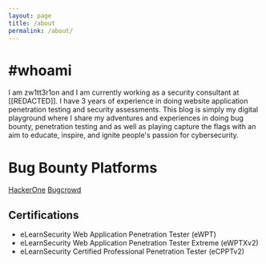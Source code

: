 ```yaml
---
layout: page
title: /about
permalink: /about/
---
```


# #whoami

I am zw1tt3r1on and I am currently working as a security consultant at [[REDACTED]]. I have 3 years of experience in doing website application penetration testing and security assessments. This blog is simply my digital playground where I share my adventures and experiences in doing bug bounty, penetration testing and as well as playing capture the flags with an aim to educate, inspire, and ignite people's passion for cybersecurity.

# Bug Bounty Platforms

[HackerOne](https://hackerone.com/zw1tt3r1on)
[Bugcrowd](https://bugcrowd.com/zw1tt3r1on)

## Certifications

- eLearnSecurity Web Application Penetration Tester (eWPT)
- eLearnSecurity Web Application Penetration Tester Extreme (eWPTXv2)
- eLearnSecurity Certified Professional Penetration Tester (eCPPTv2)

